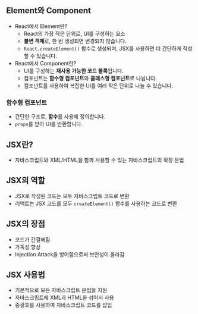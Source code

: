 ## Element와 Component
- React에서 Element란?
  - React의 가장 작은 단위로, UI를 구성하는 요소
  - **불변 객체**로, 한 번 생성되면 변경되지 않습니다.
  - `React.createElement()` 함수로 생성되며, JSX를 사용하면 더 간단하게 작성할 수 있습니다.
- React에서 Component란?
  - UI를 구성하는 **재사용 가능한 코드 블록**입니다.
  - 컴포넌트는 **함수형 컴포넌트**와 **클래스형 컴포넌트**로 나뉩니다.
  - 컴포넌트를 사용하여 복잡한 UI를 여러 작은 단위로 나눌 수 있습니다.

### 함수형 컴포넌트
- 간단한 구조로, **함수**를 사용해 정의합니다.
- `props`를 받아 UI를 반환합니다.

## JSX란?
- 자바스크립트와 XML/HTML을 함께 사용할 수 있는 자바스크립트의 확장 문법

## JSX의 역할
- JSX로 작성된 코드는 모두 자바스크립트 코드로 변환
- 리액트는 JSX 코드를 모두 `createElement()` 함수를 사용하는 코드로 변환

## JSX의 장점
- 코드가 간결해짐
- 가독성 향상
- Injection Attack을 방어함으로써 보안성이 올라감

## JSX 사용법
- 기본적으로 모든 자바스크립트 문법을 지원
- 자바스크립트에 XML과 HTML을 섞어서 사용
- 중괄호를 사용하여 자바스크립트 코드를 삽입
